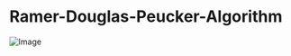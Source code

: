 # Ramer-Douglas-Peucker-Algorithm
![Image](https://upload.wikimedia.org/wikipedia/commons/thumb/3/30/Douglas-Peucker_animated.gif/330px-Douglas-Peucker_animated.gif)
